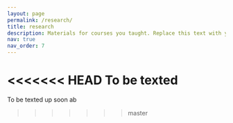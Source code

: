 ```yaml
---
layout: page
permalink: /research/
title: research
description: Materials for courses you taught. Replace this text with your description.
nav: true
nav_order: 7
---
```

<<<<<<< HEAD
To be texted
=======
To be texted up soon ab
>>>>>>> master
